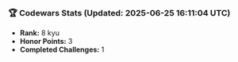### 🏆 Codewars Stats (Updated: 2025-06-25 16:11:04 UTC)

- **Rank:** 8 kyu
- **Honor Points:** 3
- **Completed Challenges:** 1
